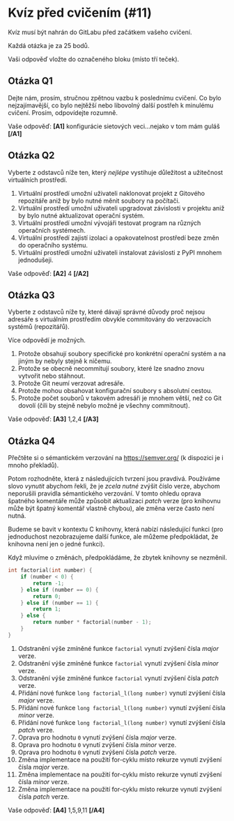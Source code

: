 # Kvíz před cvičením (#11)

Kvíz musí být nahrán do GitLabu před začátkem vašeho cvičení.

Každá otázka je za 25 bodů.

Vaši odpověď vložte do označeného bloku (místo tří teček).



## Otázka Q1

Dejte nám, prosím, stručnou zpětnou vazbu k poslednímu cvičení.
Co bylo nejzajímavější, co bylo nejtěžší nebo libovolný další postřeh
k minulému cvičení. Prosím, odpovídejte rozumně.

Vaše odpověď: **[A1]** konfigurácie sietových veci...nejako v tom mám guláš **[/A1]**



## Otázka Q2

Vyberte z odstavců níže ten, který _nejlépe_ vystihuje důležitost
a užitečnost virtuálních prostředí.


1. Virtuální prostředí umožní uživateli naklonovat projekt z Gitového
   repozitáře aniž by bylo nutné měnit soubory na počítači.
2. Virtuální prostředí umožní uživateli upgradovat závislosti v projektu
   aniž by bylo nutné aktualizovat operační systém.
3. Virtuální prostředí umožní vývojáři testovat program na různých
   operačních systémech.
4. Virtuální prostředí zajistí izolaci a opakovatelnost prostředí beze
   změn do operačního systému.
5. Virtuální prostředí umožní uživateli instalovat závislosti z PyPI
   mnohem jednodušeji.

Vaše odpověď: **[A2]** 4 **[/A2]**



## Otázka Q3

Vyberte z odstavců níže ty, které dávají správné důvody proč nejsou
adresáře s virtuálním prostředím obvykle commitovány do verzovacích
systémů (repozitářů).

Více odpovědí je možných.

1. Protože obsahují soubory specifické pro konkrétní operační systém
   a na jiným by nebyly stejně k ničemu.
2. Protože se obecně necommitují soubory, které lze snadno znovu vytvořit
   nebo stáhnout.
3. Protože Git neumí verzovat adresáře.
4. Protože mohou obsahovat konfigurační soubory s absolutní cestou.
5. Protože počet souborů v takovém adresáři je mnohem větší, než co
   Git dovolí (čili by stejně nebylo možné je všechny commitnout).

Vaše odpověď: **[A3]** 1,2,4 **[/A3]**



## Otázka Q4

Přečtěte si o sémantickém verzování na https://semver.org/ (k dispozici je i
mnoho překladů).

Potom rozhodněte, která z následujících tvrzení jsou pravdivá. Používáme slovo
_vynutit_ abychom řekli, že je _zcela nutné_ zvýšit číslo verze, abychom
neporušili pravidla sémantického verzování. V tomto ohledu oprava špatného
komentáře může způsobit aktualizaci _patch_ verze (pro knihovnu může být
špatný komentář vlastně chybou), ale změna verze často není nutná.

Budeme se bavit v kontextu C knihovny, která nabízí následující funkci
(pro jednoduchost nezobrazujeme další funkce, ale můžeme předpokládat,
že knihovna není jen o jedné funkci).

Když mluvíme o změnách, předpokládáme, že zbytek knihovny se nezměnil.

```c
int factorial(int number) {
    if (number < 0) {
        return -1;
    } else if (number == 0) {
        return 0;
    } else if (number == 1) {
        return 1;
    } else {
        return number * factorial(number - 1);
    }
}
```

1. Odstranění výše zmíněné funkce `factorial` vynutí zvýšení
   čísla _major_ verze.
2. Odstranění výše zmíněné funkce `factorial` vynutí zvýšení
   čísla _minor_ verze.
3. Odstranění výše zmíněné funkce `factorial` vynutí zvýšení
   čísla _patch_ verze.
4. Přidání nové funkce `long factorial_l(long number)` vynutí
   zvýšení čísla _major_ verze.
5. Přidání nové funkce `long factorial_l(long number)` vynutí
   zvýšení čísla _minor_ verze.
6. Přidání nové funkce `long factorial_l(long number)` vynutí
   zvýšení čísla _patch_ verze.
7. Oprava pro hodnotu `0` vynutí zvýšení čísla _major_ verze.
8. Oprava pro hodnotu `0` vynutí zvýšení čísla _minor_ verze.
9. Oprava pro hodnotu `0` vynutí zvýšení čísla _patch_ verze.
10. Změna implementace na použití for-cyklu místo rekurze
    vynutí zvýšení čísla _major_ verze.
11. Změna implementace na použití for-cyklu místo rekurze
    vynutí zvýšení čísla _minor_ verze.
12. Změna implementace na použití for-cyklu místo rekurze
    vynutí zvýšení čísla _patch_ verze.

Vaše odpověď: **[A4]** 1,5,9,11 **[/A4]**



